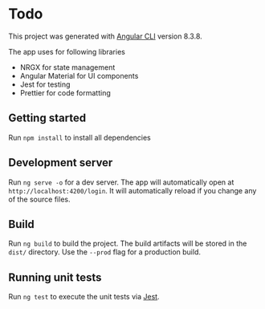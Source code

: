 # Todo

This project was generated with [Angular CLI](https://github.com/angular/angular-cli) version 8.3.8.

The app uses for following libraries

- NRGX for state management
- Angular Material for UI components
- Jest for testing
- Prettier for code formatting

## Getting started

Run `npm install` to install all dependencies

## Development server

Run `ng serve -o` for a dev server. The app will automatically open at `http://localhost:4200/login`. It will automatically reload if you change any of the source files.

## Build

Run `ng build` to build the project. The build artifacts will be stored in the `dist/` directory. Use the `--prod` flag for a production build.

## Running unit tests

Run `ng test` to execute the unit tests via [Jest](https://jestjs.io/).
